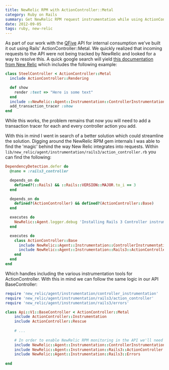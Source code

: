```yaml
---
title: NewRelic RPM with ActionController::Metal
category: Ruby on Rails
summary: Get NewRelic RPM request instrumentation while using ActionController::Metal
date: 2012-09-05
tags: ruby, new-relic
---
```


As part of our work with the [QFive](http://www.qfive.com) API for internal consumption we've built it out using Rails' ActionController::Metal.
We quickly realized that incoming requests to the API were not being tracked by NewRelic and looked for a way to resolve this. A quick google search will yield [this documentation from New Relic](https://newrelic.com/docs/ruby/adding-instrumentation-to-actioncontroller-metal)
which includes the following example:

```ruby
class SteelController < ActionController::Metal
  include ActionController::Rendering

  def show
    render :text => "Here is some text"
  end
  include ::NewRelic::Agent::Instrumentation::ControllerInstrumentation
  add_transaction_tracer :show
end
```

While this works, the problem remains that now you will need to add a transaction tracer for each and every controller action you add.

With this in mind I went in search of a better solution which could streamline the solution. Digging around the NewRelic RPM gem internals I was able to find the 'magic' behind the way New Relic integrates into requests. Within `lib/new_relic/agent/instrumentation/rails3/action_controller.rb` you can find the following:

```ruby
DependencyDetection.defer do
  @name = :rails3_controller

  depends_on do
    defined?(::Rails) && ::Rails::VERSION::MAJOR.to_i == 3
  end

  depends_on do
    defined?(ActionController) && defined?(ActionController::Base)
  end

  executes do
    NewRelic::Agent.logger.debug 'Installing Rails 3 Controller instrumentation'
  end

  executes do
    class ActionController::Base
      include NewRelic::Agent::Instrumentation::ControllerInstrumentation
      include NewRelic::Agent::Instrumentation::Rails3::ActionController
    end
  end
end
```

Which handles including the various instrumentation tools for ActionController. With this in mind we can follow the same logic in our API BaseController:

```ruby
require 'new_relic/agent/instrumentation/controller_instrumentation'
require 'new_relic/agent/instrumentation/rails3/action_controller'
require 'new_relic/agent/instrumentation/rails3/errors'

class Api::V1::BaseController < ActionController::Metal
	include ActionController::Instrumentation
	include ActionController::Rescue
	
	# ...
	
	# In order to enable NewRelic RPM monitoring in the API we'll need to include it
	include NewRelic::Agent::Instrumentation::ControllerInstrumentation
	include NewRelic::Agent::Instrumentation::Rails3::ActionController
	include NewRelic::Agent::Instrumentation::Rails3::Errors
		
end
```
